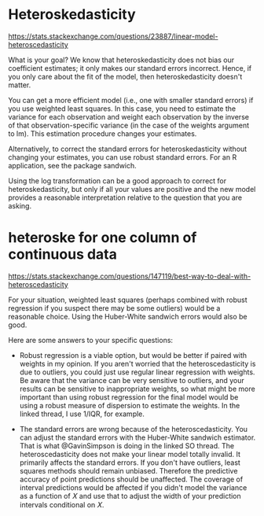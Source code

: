 # Heteroskedasticity
https://stats.stackexchange.com/questions/23887/linear-model-heteroscedasticity

What is your goal? We know that heteroskedasticity does not bias our coefficient estimates; it only makes our standard errors incorrect. Hence, if you only care about the fit of the model, then heteroskedasticity doesn't matter.

You can get a more efficient model (i.e., one with smaller standard errors) if you use weighted least squares. In this case, you need to estimate the variance for each observation and weight each observation by the inverse of that observation-specific variance (in the case of the weights argument to lm). This estimation procedure changes your estimates.

Alternatively, to correct the standard errors for heteroskedasticity without changing your estimates, you can use robust standard errors. For an R application, see the package sandwich.

Using the log transformation can be a good approach to correct for heteroskedasticity, but only if all your values are positive and the new model provides a reasonable interpretation relative to the question that you are asking.

# heteroske for one column of continuous data
https://stats.stackexchange.com/questions/147119/best-way-to-deal-with-heteroscedasticity


For your situation, weighted least squares (perhaps combined with robust regression if you suspect there may be some outliers) would be a reasonable choice. Using the Huber-White sandwich errors would also be good.

Here are some answers to your specific questions:

- Robust regression is a viable option, but would be better if paired with weights in my opinion. If you aren't worried that the heteroscedasticity is due to outliers, you could just use regular linear regression with weights. Be aware that the variance can be very sensitive to outliers, and your results can be sensitive to inappropriate weights, so what might be more important than using robust regression for the final model would be using a robust measure of dispersion to estimate the weights. In the linked thread, I use 1/IQR, for example.

- The standard errors are wrong because of the heteroscedasticity. You can adjust the standard errors with the Huber-White sandwich estimator. That is what @GavinSimpson is doing in the linked SO thread.
The heteroscedasticity does not make your linear model totally invalid. It primarily affects the standard errors. If you don't have outliers, least squares methods should remain unbiased. Therefore the predictive accuracy of point predictions should be unaffected. The coverage of interval predictions would be affected if you didn't model the variance as a function of 𝑋 and use that to adjust the width of your prediction intervals conditional on 𝑋.